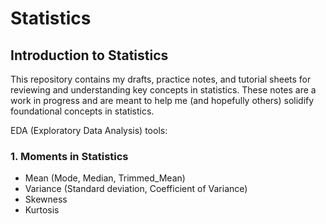 # Statistics

## Introduction to Statistics 
This repository contains my drafts, practice notes, and tutorial sheets for reviewing and understanding key concepts in statistics. These notes are a work in progress and are meant to help me (and hopefully others) solidify foundational concepts in statistics.

EDA (Exploratory Data Analysis) tools:

### 1. Moments in Statistics
  - Mean (Mode, Median, Trimmed_Mean)
  - Variance (Standard deviation, Coefficient of Variance)
  - Skewness
  - Kurtosis
